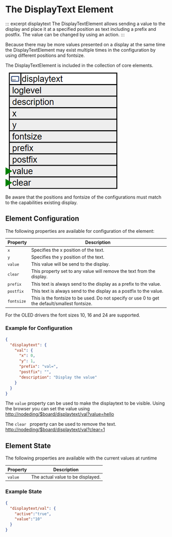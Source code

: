 # The DisplayText Element

::: excerpt displaytext
The DisplayTextElement allows sending a value to the display and place it at a specified position as text including a prefix and postfix.
The value can be changed by using an action.
:::


Because there may be more values presented on a display at the same time the
DisplayTextElement may exist multiple times in the configuration by using different positions and fontsize.

The DisplayTextElement is included in the collection of core elements.

![DisplayText Properties and Actions](/elements/displaytextapi.png)

Be aware that the positions and fontsize of the configurations must match to the capabilities existing display.

## Element Configuration

The following properties are available for configuration of the element:

| Property   | Description                                                                                    |
| ---------- | ---------------------------------------------------------------------------------------------- |
| `x`        | Specifies the x position of the text.                                                          |
| `y`        | Specifies the y position of the text.                                                          |
| `value`    | This value will be send to the display.                                                        |
| `clear`    | This property set to any value will remove the text from the display.                          |
| `prefix`   | This text is always send to the display as a prefix to the value.                              |
| `postfix`  | This text is always send to the display as a postfix to the value.                             |
| `fontsize` | This is the fontsize to be used. Do not specify or use 0 to get the default/smallest fontsize. |

For the OLED drivers the font sizes 10, 16 and 24 are supported.

### Example for Configuration

```JSON
{
  "displaytext": {
    "val": {
      "x": 0,
      "y": 1,
      "prefix": "val=",
      "postfix": "",
      "description": "Display the value"
    }
  }
}
```

The `value` property can be used to make the displaytext to be visible. Using the browser you can set the value using <http://nodeding/$board/displaytext/val?value=hello>

The `clear ` property can be used to remove the text. <http://nodeding/$board/displaytext/val?clear=1>


## Element State

The following properties are available with the current values at runtime

| Property | Description                       |
| -------- | --------------------------------- |
| `value`  | The actual value to be displayed. |


### Example State

```JSON
{
  "displaytext/val": {
    "active":"true",
    "value":"10"
  }
}
```
